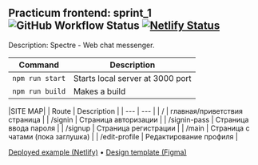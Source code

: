 <!--https://github.com/err415/middle.messenger.praktikum.yandex-->

## Practicum frontend: sprint_1 ![GitHub Workflow Status](https://img.shields.io/github/actions/workflow/status/err415/middle.messenger.praktikum.yandex/tests.yml) [![Netlify Status](https://api.netlify.com/api/v1/badges/fdd7d98d-0b8e-4a26-a36c-87dfe5f27e61/deploy-status)](https://sprint-1--rococo-palmier-5ca163.netlify.app/)

Description: Spectre - Web chat messenger.

| Command | Description |
| --- | --- |
| `npm run start` | Starts local server at 3000 port |
| `npm run build` | Makes a build |

|SITE MAP|
| Route | Description  |
| --- | --- |
|  /  | главная/приветствия страница |
|  /signin  | Страница авторизации |
|  /signin-pass  | Страница ввода пароля |
|  /signup  | Страница регистрации |
|  /main  | Страница с чатами (пока заглушка) |
|  /edit-profile  | Редактирование профиля |

[Deployed example (Netlify)](https://sprint-1--rococo-palmier-5ca163.netlify.app)
 • 
[Design template (Figma)](https://www.figma.com/file/EdoSUegESjsbXpGou9NNxg/Spectre?node-id=0%3A1&t=EwNsavKJJ63L8vEH-1)
